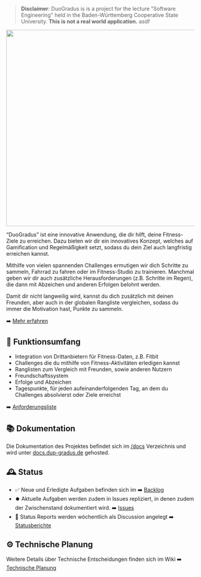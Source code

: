 > **Disclaimer**: DuoGradus is is a project for the lecture "Software Engineering" held in the Baden-Württemberg Cooperative State University. **This is not a real world application.**
asdf
<p align="center">
  <img width="523" src="https://github.com/Jstn2004/Login/assets/135236159/0e961393-d04d-4a7b-97ed-37e91c011778">
</p>
“DuoGradus” ist eine innovative Anwendung, die dir hilft, deine Fitness-Ziele zu erreichen. Dazu bieten wir dir ein innovatives Konzept, welches auf Gamification und Regelmäßigkeit setzt, sodass du dein Ziel auch langfristig erreichen kannst.

Mithilfe von vielen spannenden Challenges ermutigen wir dich Schritte zu sammeln, Fahrrad zu fahren oder im Fitness-Studio zu trainieren. Manchmal geben wir dir auch zusätzliche Herausforderungen (z.B. Schritte im Regen), die dann mit Abzeichen und anderen Erfolgen belohnt werden.

Damit dir nicht langweilig wird, kannst du dich zusätzlich mit deinen Freunden, aber auch in der globalen Rangliste vergleichen, sodass du immer die Motivation hast, Punkte zu sammeln.

➡️ [Mehr erfahren](https://docs.duo-gradus.de/project/idea.html)

## 📄 Funktionsumfang

- Integration von Drittanbietern für Fitness-Daten, z.B. Fitbit
- Challenges die du mithilfe von Fitness-Aktivitäten erledigen kannst
- Ranglisten zum Vergleich mit Freunden, sowie anderen Nutzern
- Freundschaftssystem
- Erfolge und Abzeichen
- Tagespunkte, für jeden aufeinanderfolgenden Tag, an dem du Challenges absolvierst oder Ziele erreichst

➡️ [Anforderungsliste](https://docs.duo-gradus.de/project/requirements.html)

## 📚 Dokumentation

Die Dokumentation des Projektes befindet sich im [/docs](./docs) Verzeichnis und wird unter [docs.dup-gradus.de](https://docs.duo-gradus.de) gehosted.

## 🕰️ Status

- ✅ Neue und Erledigte Aufgaben befinden sich im ➡️ [Backlog](https://github.com/orgs/SE-TINF22B2/projects/14)
- ⏺️ Aktuelle Aufgaben werden zudem in Issues repliziert, in denen zudem der Zwischenstand dokumentiert wird. ➡️ [Issues](https://github.com/SE-TINF22B2/G5-DuoGradus/issues)
- 📜 Status Reports werden wöchentlich als Discussion angelegt ➡️ [Statusberichte](http://docs.duo-gradus.de/reports/reports.html)

## ⚙️ Technische Planung

Weitere Details über Technische Entscheidungen finden sich im Wiki ➡️ [Technische Planung](https://github.com/SE-TINF22B2/G5-DuoGradus/wiki/Technische%20Planung)
